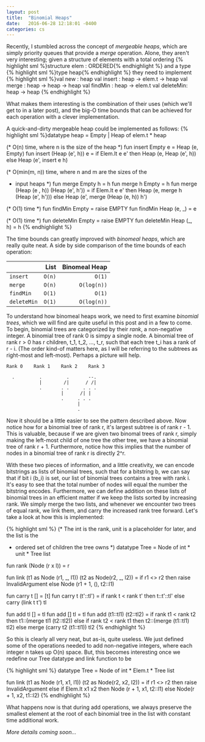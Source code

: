```yaml
---
layout: post
title:  "Binomial Heaps"
date:   2016-06-28 12:18:01 -0400
categories: cs
---
```


Recently, I stumbled across the concept of _mergeable heaps_, which are simply
priority queues that provide a _merge_ operation. Alone, they aren't very
interesting; given a structure of elements with a total ordering
{% highlight sml %}structure elem : ORDERED{% endhighlight %}
and a type
{% highlight sml %}type heap{% endhighlight %}
they need to implement
{% highlight sml %}val new : heap
val insert : heap -> elem.t -> heap
val merge : heap -> heap -> heap
val findMin : heap -> elem.t
val deleteMin: heap -> heap
{% endhighlight %}

What makes them interesting is the combination of their uses (which we'll get
to in a later post), and the big-O time bounds that can be achieved for each
operation with a clever implementation.

A quick-and-dirty mergeable heap could be implemented as follows:
{% highlight sml %}datatype heap = Empty | Heap of elem.t * heap

(* O(n) time, where n is the size of the heap *)
fun insert Empty e = Heap (e, Empty)
fun insert (Heap (e', h)) e = 
    if Elem.lt e e' 
    then Heap (e, Heap (e', h))
    else Heap (e', insert e h)

(* O(min(m, n)) time, where n and m are the sizes of the 
 * input heaps *)
fun merge Empty h = h
fun merge h Empty = h
fun merge (Heap (e , h)) (Heap (e', h')) = 
    if Elem.lt e e'
    then Heap (e, merge h (Heap (e', h')))
    else Heap (e', merge (Heap (e, h)) h')

(* O(1) time *)
fun findMin Empty = raise EMPTY
fun findMin Heap (e, _) = e

(* O(1) time *)
fun deleteMin Empty = raise EMPTY
fun deleteMin Heap (_, h) = h
{% endhighlight %}

The time bounds can greatly improved with _binomeal heaps_, which are really
quite neat. A side by side comparison of the time bounds of each operation:

|             | List   | Binomeal Heap |
|-------------|-------:|--------------:|
| `insert`    | `O(n)` |        `O(1)` |
| `merge`     | `O(n)` |   `O(log(n))` |
| `findMin`   | `O(1)` |        `O(1)` |
| `deleteMin` | `O(1)` |   `O(log(n))` |

To understand how binomeal heaps work, we need to first examine _binomial
trees_, which we will find are quite useful in this post and in a few to come.
To begin, binomial trees are categorized by their _rank_, a non-negative
integer. A binomial tree of rank 0 is simpy a single node. A binomial tree of
rank r > 0 has r children, t_1, t_2, ..., t_r, such that each tree t_i has a
rank of r - i. (The order kind-of matters here, as I will be referring to the
subtrees as right-most and left-most). Perhaps a picture will help.

```
Rank 0    Rank 1    Rank 2    Rank 3 
                                     
  .         .         .       --.    
            |        /|      / /|    
            .       . .     . . .    
                    |      /| |      
                    .     . . .      
                          |          
                          .          

```

Now it should be a little easier to see the pattern described above. Now notice
how for a binomial tree of rank r, it's largest subtree is of rank r - 1. This
is valuable, because if we are given two binomal trees of rank r, simply making
the left-most child of one tree the other tree, we have a binomial tree of rank
r + 1. Furthermore, notice how this implies that the number of nodes in a
binomial tree of rank r is directly 2^r.

With these two pieces of information, and a little creativity, we can encode
bitstrings as lists of binomial trees, such that for a bitstring b, we can say
that if bit i (b_i) is set, our list of binomial trees contains a tree with 
rank i. It's easy to see that the total number of nodes will equal the number 
the bitstring encodes. Furthermore, we can define addition on these lists of
binomial trees in an efficient matter if we keep the lists sorted by increasing
rank. We simply merge the two lists, and whenever we encounter two trees of
equal rank, we link them, and carry the increased rank tree forward. Let's take
a look at how this is implemented:

{% highlight sml %}
(* The int is the rank, unit is a placeholder for later, and the list is the
 * ordered set of children the tree owns *)
datatype Tree = Node of int * unit * Tree list

fun rank (Node (r x l)) = r

fun link (t1 as Node (r1, _, l1)) (t2 as Node(r2, _, l2)) =
    if r1 <> r2 then raise InvalidArgument
    else Node (r1 + 1, (), t2::l1)

fun carry t [] = [t]
fun carry t (t'::tl') =
    if rank t < rank t' then t::t'::tl'
    else carry (link t t') tl

fun add tl [] = tl
fun add [] tl = tl
fun add (t1::tl1) (t2::tl2) =
    if rank t1 < rank t2 then t1::(merge tl1 (t2::tl2))
    else if rank t2 < rank t1 then t2::(merge (t1::tl1) tl2)
    else merge (carry t2 (t1::tl1)) tl2
{% endhighlight %}

So this is clearly all very neat, but as-is, quite useless. We just defined
some of the operations needed to add non-negative integers, where each
integer n takes up O(n) space. But, this becomes interesting once we redefine
our Tree datatype and link function to be

{% highlight sml %}
datatype Tree = Node of int * Elem.t * Tree list

fun link (t1 as Node (r1, x1, l1)) (t2 as Node(r2, x2, l2)) =
    if r1 <> r2 then raise InvalidArgument
    else if Elem.lt x1 x2 then Node (r + 1, x1, t2::l1)
    else Node(r + 1, x2, t1::l2)
{% endhighlight %}

What happens now is that during add operations, we always preserve the smallest
element at the root of each binomial tree in the list with constant time
additional work.

_More details coming soon..._
